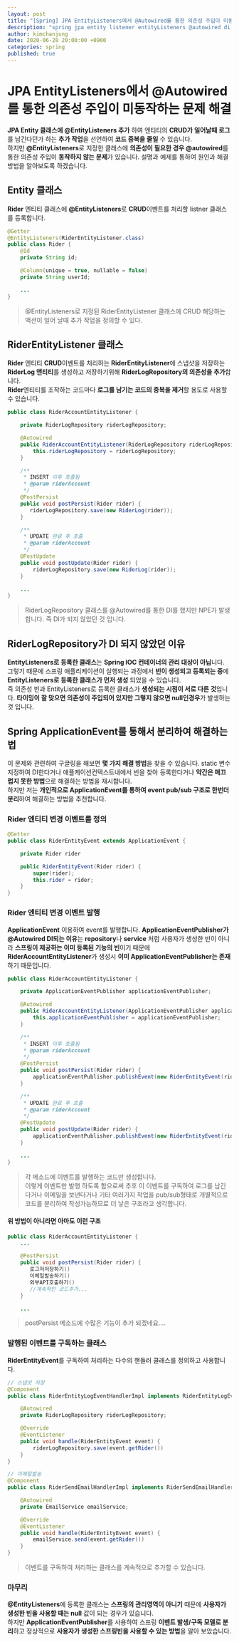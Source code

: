 ```yaml
---
layout: post
title: "[Spring] JPA EntityListeners에서 @Autowired를 통한 의존성 주입이 미동작하는 문제 해결"
description: "spring jpa entity listener entityListeners @autowired di dependency injection not working null bug"
author: kimchanjung
date: 2020-06-28 20:00:00 +0900
categories: spring
published: true
---
```


# JPA EntityListeners에서 @Autowired를 통한 의존성 주입이 미동작하는 문제 해결
**JPA Entity 클래스에 @EntityListeners 추가** 하여 엔티티의 **CRUD가 일어날때 로그**를 남긴다던가 하는 **추가 작업**을 선언하여 **코드 중복을 줄일** 수 있습니다.  
하지만 **@EntityListeners**로 지정한 클래스에 **의존성이 필요한 경우 @autowired**를 통한 의존성 주입이 **동작하지 않는 문제**가 있습니다. 설명과 예제를 통하여 원인과 해결방법을 알아보도록 하겠습니다.

## Entity 클래스
**Rider** 엔티티 클래스에 **@EntityListeners**로 **CRUD**이벤트를 처리할 listner 클래스를 등록합니다.
```java
@Getter
@EntityListeners(RiderEntityListener.class)
public class Rider {
    @Id
    private String id;

    @Column(unique = true, nullable = false)
    private String userId;

    ...
}
```
> @EntityListeners로 지정된 RiderEntityListener 클래스에 CRUD 해당하는 액션이 일어 날때 추가 작업을 정의할 수 있다.

## RiderEntityListener 클래스
**Rider** 엔티티 **CRUD**이벤트를 처리하는 **RiderEntityListener**에 스냅샷을 저장하는 **RiderLog 앤티티**를 생성하고 저장하기위해 **RiderLogRepository의 의존성을 추가**합니다.   
**Rider**엔티티를 조작하는 코드마다 **로그를 남기는 코드의 중복을 제거**할 용도로 사용할 수 있습니다.  
```java
public class RiderAccountEntityListener {

    private RiderLogRepository riderLogRepository;

    @Autowired
    public RiderAccountEntityListener(RiderLogRepository riderLogRepository) {
        this.riderLogRepository = riderLogRepository;
    }

    /**
     * INSERT 이후 호출됨
     * @param riderAccount
     */
    @PostPersist
    public void postPersist(Rider rider) {
       riderLogRepository.save(new RiderLog(rider));
    }

    /**
     * UPDATE 완료 후 호출
     * @param riderAccount
     */
    @PostUpdate
    public void postUpdate(Rider rider) {
        riderLogRepository.save(new RiderLog(rider));
    }

    ...
}

```
> RiderLogRepository 클래스를 @Autowired를 통한 DI를 했지만 NPE가 발생합니다. 즉 DI가 되지 않았던 것 입니다.

## RiderLogRepository가 DI 되지 않았던 이유
**EntityListeners로 등록한 클래스**는 **Spring IOC 컨테이너의 관리 대상이 아닙**니다. 그렇기 때문에 스프링 애플리케이션이 실행되는 과정에서 **빈이 생성되고 등록되는 중**에 **EntityListeners로 등록한 클래스가 먼저 생성** 되었을 수 있습니다.   
즉 의존성 빈과 EntityListeners로 등록한 클래스가 **생성되는 시점이 서로 다른 것**입니다.
**타이밍이 잘 맞으면 의존성이 주입되어 있지만 그렇지 않으면 null인경우**가 발생하는 것 입니다.

## Spring ApplicationEvent를 통해서 분리하여 해결하는 법
이 문제와 관련하여 구글링을 해보면 **몇 가지 해결 방법**을 찾을 수 있습니다. static 변수지정하여 DI한다거나 애플케이션컨텍스트내에서 빈을 찾아 등록한다거나 **약간은 매끄럽지 못한 방법**으로 해결하는 방법을 재시합니다.  
하지만 저는 **개인적으로 ApplicationEvent를 통하여 event pub/sub 구조로 한번더 분리**하여 해결하는 방법을 추천합니다. 

### Rider 엔티티 변경 이벤트를 정의
```java
@Getter
public class RiderEntityEvent extends ApplicationEvent {

    private Rider rider

    public RiderEntityEvent(Rider rider) {
        super(rider);
        this.rider = rider;
    }
}
```
### Rider 엔티티 변경 이벤트 발행 
**ApplicationEvent** 이용하여 event를 발행합니다. **ApplicationEventPublisher가 @Autowired DI되는 이유**는 **repository**나 **service** 처럼 사용자가 생성한 빈이 아니라 **스프링이 제공하는 이미 등록된 기능의 빈**이기 때문에 **RiderAccountEntityListener**가 생성시 **이미 ApplicationEventPublisher는 존재**하기 때문입니다.
```java
public class RiderAccountEntityListener {

    private ApplicationEventPublisher applicationEventPublisher;

    @Autowired
    public RiderAccountEntityListener(ApplicationEventPublisher applicationEventPublisher) {
        this.applicationEventPublisher = applicationEventPublisher;
    }

    /**
     * INSERT 이후 호출됨
     * @param riderAccount
     */
    @PostPersist
    public void postPersist(Rider rider) {
        applicationEventPublisher.publishEvent(new RiderEntityEvent(rider);
    }

    /**
     * UPDATE 완료 후 호출
     * @param riderAccount
     */
    @PostUpdate
    public void postUpdate(Rider rider) {
        applicationEventPublisher.publishEvent(new RiderEntityEvent(rider);
    }

    ...
}
```
> 각 메소드에 이벤트를 발행하는 코드만 생성합니다.  
> 이렇게 이벤트만 발행 하도록 함으로써 추후 이 이벤트를 구독하여 로그를 남긴다거나 이메일을 보낸다거나 기타 여러가지 작업을 pub/sub형태로 개별적으로 코드를 분리하여 작성가능하므로 더 낳은 구조라고 생각합니다.  

#### 위 방법이 아니라면 아마도 이런 구조
```java
public class RiderAccountEntityListener {
    ...

    @PostPersist
    public void postPersist(Rider rider) {
       로그저저장하기()
       이메일발송하기()
       외부API호출하기()
       //계속적인 코드추가...
    }

    ...
```
> postPersist 메소드에 수많은 기능이 추가 되겠네요....

### 발행된 이벤트를 구독하는 클래스 
**RiderEntityEvent**를 구독하여 처리하는 다수의 핸들러 클래스를 정의하고 사용합니다.
```java
// 스냅샷 저장 
@Component
public class RiderEntityLogEventHandlerImpl implements RiderEntityLogEventHandler {

    @Autowired
    private RiderLogRepository riderLogRepository;

    @Override
    @EventListener
    public void handle(RiderEntityEvent event) {
        riderLogRepository.save(event.getRider())
    }
}

// 이메일발송
@Component
public class RiderSendEmailHandlerImpl implements RiderSendEmailHandler {

    @Autowired
    private EmailService emailService;

    @Override
    @EventListener
    public void handle(RiderEntityEvent event) {
        emailService.send(event.getRider())
    }
}
```
> 이벤트를 구독하여 처리하는 클래스를 계속적으로 추가할 수 있습니다.

### 마무리
**@EntityListeners**에 등록한 클래스는 **스프링의 관리영역이 아니기** 때문에 **사용자가 생성한 빈을 사용할 때는 null** 값이 되는 경우가 있습니다.  
하지만 **ApplicationEventPublisher**를 사용하여 스프링 **이벤트 발생/구독 모델로 분리**하고 정상적으로 **사용자가 생성한 스프링빈을 사용할 수 있는 방법**을 알아 보았습니다.
